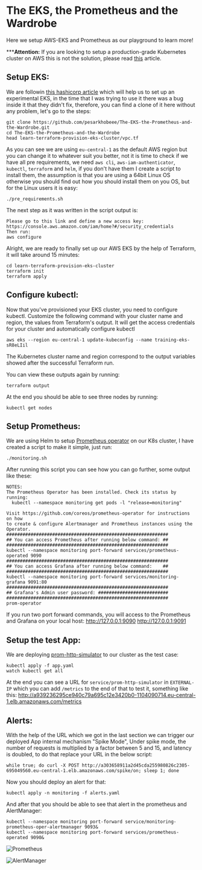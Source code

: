 # The EKS, the Prometheus and the Wardrobe

Here we setup AWS-EKS and Prometheus as our playground to learn more!

*****Attention:** If you are looking to setup a production-grade Kubernetes cluster on AWS this is not the solution, please read [this](https://gruntwork.io/guides/kubernetes/how-to-deploy-production-grade-kubernetes-cluster-aws/#kubernetes-architecture) article.

## Setup EKS:

We are followin [this hashicorp article](https://learn.hashicorp.com/terraform/kubernetes/provision-eks-cluster) which will help us to set up an experimental EKS, in the time that I was trying to use it there was a bug inside it that they didn't fix, therefore, you can find a clone of it here without any problem, let's go to the steps:

```
git clone https://github.com/pesarkhobeee/The-EKS-the-Prometheus-and-the-Wardrobe.git
cd The-EKS-the-Prometheus-and-the-Wardrobe
head learn-terraform-provision-eks-cluster/vpc.tf
```
As you can see we are using `eu-central-1` as the default AWS region but you can change it to whatever suit you better, not it is time to check if we have all pre requirements, we need `aws cli`, `aws-iam-authenticator`, `kubectl`, `terraform` and `helm`, if you don't have them I create a script to install them, the assumption is that you are using a 64bit Linux OS otherwise you should find out how you should install them on you OS, but for the Linux users it is easy:

```
./pre_requirements.sh
```

The next step as it was written in the script output is:

```
Please go to this link and define a new access key:
https://console.aws.amazon.com/iam/home?#/security_credentials
Then run:
aws configure
```

Alright, we are ready to finally set up our AWS EKS by the help of Terraform, it will take around 15 minutes:

```
cd learn-terraform-provision-eks-cluster
terraform init
terraform apply
```

## Configure kubectl:

Now that you've provisioned your EKS cluster, you need to configure kubectl. Customize the following command with your cluster name and region, the values from Terraform's output. It will get the access credentials for your cluster and automatically configure kubectl

```
aws eks --region eu-central-1 update-kubeconfig --name training-eks-sR8eLIil
```

The Kubernetes cluster name and region correspond to the output variables showed after the successful Terraform run.

You can view these outputs again by running:

```
terraform output
```

At the end you should be able to see three nodes by running:

```
kubectl get nodes
```

## Setup Prometheus:

We are using Helm to setup [Prometheus operator](https://github.com/helm/charts/tree/master/stable/prometheus-operator) on our K8s cluster, I have created a script to make it simple, just run:

```
./monitoring.sh
```

After running this script you can see how you can go further, some output like these:

```
NOTES:
The Prometheus Operator has been installed. Check its status by running:
  kubectl --namespace monitoring get pods -l "release=monitoring"

Visit https://github.com/coreos/prometheus-operator for instructions on how
to create & configure Alertmanager and Prometheus instances using the Operator.
############################################################
## You can access Prometheus after running below command: ##
############################################################
kubectl --namespace monitoring port-forward services/prometheus-operated 9090
############################################################
## You can access Grafana after running below command:    ##
############################################################
kubectl --namespace monitoring port-forward services/monitoring-grafana 9091:80
############################################################
## Grafana's Admin user password: ##########################
############################################################
prom-operator
```

If you run two port forward commands, you will access to the Prometheus and Grafana on your local host:
http://127.0.0.1:9090
http://127.0.0.1:9091

## Setup the test App:

We are deploying [prom-http-simulator](https://hub.docker.com/r/pierrevincent/prom-http-simulator/) to our cluster as the test case:

```
kubectl apply -f app.yaml
watch kubectl get all
```

At the end you can see a URL for `service/prom-http-simulator` in `EXTERNAL-IP` which you can add `/metrics` to the end of that to test it, something like this:
http://a939236295ce940c79a695c12e3420b0-1104090714.eu-central-1.elb.amazonaws.com/metrics


## Alerts:

With the help of the URL which we got in the last section we can trigger our deployed App internal mechanism "Spike Mode", Under spike mode, the number of requests is multiplied by a factor between 5 and 15, and latency is doubled, to do that replace your URL in the below script:

```
while true; do curl -X POST http://a303658911a2d45cda255980826c2305-695049560.eu-central-1.elb.amazonaws.com/spike/on; sleep 1; done
```

Now you should deploy an alert for that:

```
kubectl apply -n monitoring -f alerts.yaml
```

And after that you should be able to see that alert in the prometheus and AlertManager:

```
kubectl --namespace monitoring port-forward service/monitoring-prometheus-oper-alertmanager 9093&
kubectl --namespace monitoring port-forward services/prometheus-operated 9090&
```

![Prometheus](https://raw.github.com/pesarkhobeee/The-EKS-the-Prometheus-and-the-Wardrobe/master/prometheus.png)

![AlertManager](https://raw.github.com/pesarkhobeee/The-EKS-the-Prometheus-and-the-Wardrobe/master/alertmanager.png)
